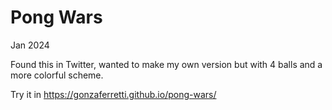 # Pong Wars
Jan 2024

Found this in Twitter, wanted to make my own version but with 4 balls and a more colorful scheme.

Try it in https://gonzaferretti.github.io/pong-wars/
